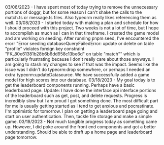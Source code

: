 03/06/2023 - I have spent most of today trying to remove the unnecessary portions of doggr, but for some reason I can't shake the calls to the match.ts or message.ts files. Also typeorm really likes referencing them as well.
03/08/2023 - I started today with making a plan and schedule for how I should proceed with this project. Two weeks is not a lot of time, but I hope to accomplish as much as I can in that timeframe.
             I created the game model and am working on seeding. After running pnpm seed, I've encountered the erorr "Error seeding databaseQueryFailedError: update or delete on table "profile" violates foreign key constraint "FK_80e61381b28b6b6dd958c13be6d" on table "match"" which is particularly frustrating because I don't really care about those anyways. I am going to stash my changes to see if that was the impact. Seems like the issue was I didn't do typeorm:drop somewhere, or perhaps I needed an extra typeorm:updateDatasource. We have successfully added a game model for high scores into our database.
03/18/2023 - My goal today is to get the leaderboard components running. Perhaps have a basic leaderboard page. Update: I have done the interface api interface portions of the leaderboard such as get, post, and delete requests. 
             Progress is incredibly slow but I am proud I got something done. The most difficult part for me is usually getting started as I tend to get anxious and pocrastinate. I'm optimistic for tomorrow. I plan on getting a leaderboard page going and start on user authentication. Then, tackle file storage and make a simple game.
03/19/2023 - Not much tangible progress today as something came up. However, I did poke around the front end components and got a better understanding. Should be able to draft up a home page and leaderboard page tomorrow. 